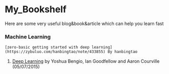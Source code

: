 # My_Bookshelf
 Here are some very useful blog&book&article which can help you learn fast

### Machine Learning 
	[zero-basic getting started with deep learning](https://zybuluo.com/hanbingtao/note/433855) By hanbingtao
1.  [Deep Learning](http://www.deeplearningbook.org/) by Yoshua Bengio, Ian Goodfellow and Aaron Courville  (05/07/2015)
